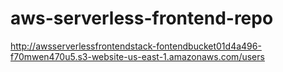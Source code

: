# aws-serverless-frontend-repo
http://awsserverlessfrontendstack-fontendbucket01d4a496-f70mwen470u5.s3-website-us-east-1.amazonaws.com/users
